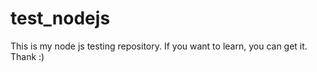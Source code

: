# test_nodejs

This is my node js testing repository.
If you want to learn, you can get it.
Thank :)
